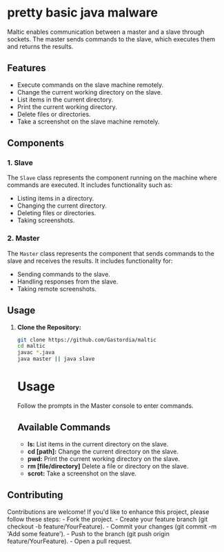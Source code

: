 # pretty basic java malware 

Maltic enables communication between a master and a slave through sockets. The master sends commands to the slave, which executes them and returns the results.

## Features

- Execute commands on the slave machine remotely.
- Change the current working directory on the slave.
- List items in the current directory.
- Print the current working directory.
- Delete files or directories.
- Take a screenshot on the slave machine remotely.

## Components

### 1. Slave

The `Slave` class represents the component running on the machine where commands are executed. It includes functionality such as:

- Listing items in a directory.
- Changing the current directory.
- Deleting files or directories.
- Taking screenshots.

### 2. Master

The `Master` class represents the component that sends commands to the slave and receives the results. It includes functionality for:

- Sending commands to the slave.
- Handling responses from the slave.
- Taking remote screenshots.

## Usage

1. **Clone the Repository:**

   ```bash
   git clone https://github.com/Gastordia/maltic
   cd maltic
   javac *.java
   java master || java slave
   ```
   # Usage

    Follow the prompts in the Master console to enter commands.
    
    ## Available Commands
    
    - **ls:** List items in the current directory on the slave.
    - **cd [path]:** Change the current directory on the slave.
    - **pwd:** Print the current working directory on the slave.
    - **rm [file/directory]** Delete a file or directory on the slave.
    - **scrot:** Take a screenshot on the slave.
## Contributing
  Contributions are welcome! If you'd like to enhance this project, please follow these steps:
    - Fork the project.
    - Create your feature branch (git checkout -b feature/YourFeature).
    - Commit your changes (git commit -m 'Add some feature').
    - Push to the branch (git push origin feature/YourFeature).
    - Open a pull request.    
